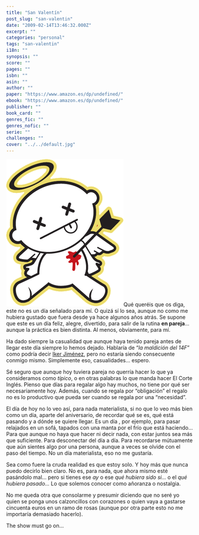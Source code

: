 ```yaml
---
title: "San Valentín"
post_slug: "san-valentin"
date: "2009-02-14T13:46:32.000Z"
excerpt: ""
categories: "personal"
tags: "san-valentin"
i18n: ""
synopsis: ""
score: ""
pages: ""
isbn: ""
asin: ""
author: ""
paper: "https://www.amazon.es/dp/undefined/"
ebook: "https://www.amazon.es/dp/undefined/"
publisher: ""
book_card: ""
genres_fic: ""
genres_nofic: ""
serie: ""
challenges: ""
cover: "../../default.jpg"
---
```


![San Valentín](images/odio-sv.png "San Valentín")Qué queréis que os diga, este no es un día señalado para mí. O quizá sí lo sea, aunque no como me hubiera gustado que fuera desde ya hace algunos años atrás. Se supone que este es un día feliz, alegre, divertido, para salir de la rutina **en pareja**… aunque la práctica es bien distinta. Al menos, obviamente, para mí.

Ha dado siempre la casualidad que aunque haya tenido pareja antes de llegar este día siempre lo hemos dejado. Hablaría de “_la maldición del 14F_” como podría decir [Iker Jiménez](http://www.ikerjimenez.com), pero no estaría siendo consecuente conmigo mismo. Simplemente eso, casualidades… espero.

Sé seguro que aunque hoy tuviera pareja no querría hacer lo que ya consideramos como _típico_, o en otras palabras lo que manda hacer El Corte Inglés. Pienso que días para regalar algo hay muchos, no tiene por qué ser necesariamente hoy. Además, cuando se regala por “obligación” el regalo no es lo productivo que pueda ser cuando se regala por una “necesidad”.

El día de hoy no lo veo así, para nada materialista, si no que lo veo más bien como un día, aparte del aniversario, de recordar qué se es, qué está pasando y a dónde se quiere llegar. Es un día , por ejemplo, para pasar relajados en un sofá, tapados con una manta por el frío que está haciendo… Para que aunque no haya que hacer ni decir nada, con estar juntos sea más que suficiente. Para desconectar del día a día. Para recordarse mútuamente que aún sientes algo por una persona, aunque a veces se olvide con el paso del tiempo. No un día materialista, eso no me gustaría.

Sea como fuere la cruda realidad es que estoy solo. Y hoy más que nunca puedo decirlo bien claro. No es, para nada, que ahora mismo esté pasándolo mal… pero si tienes ese _ay_ o ese _qué hubiera sido si…_ o el _qué hubiera pasado…_ Lo que solemos conocer como añoranza o nostalgia.

No me queda otra que consolarme y presumir diciendo que no seré yo quien se ponga unos calzoncillos con corazones o quien vaya a gastarse cincuenta euros en un ramo de rosas (aunque por otra parte esto no me importaría demasiado hacerlo).

The show must go on…
